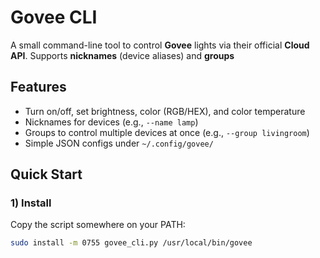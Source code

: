 # Govee CLI

A small command-line tool to control **Govee** lights via their official **Cloud API**.
Supports **nicknames** (device aliases) and **groups**

## Features
- Turn on/off, set brightness, color (RGB/HEX), and color temperature
- Nicknames for devices (e.g., `--name lamp`)
- Groups to control multiple devices at once (e.g., `--group livingroom`)
- Simple JSON configs under `~/.config/govee/`

## Quick Start

### 1) Install
Copy the script somewhere on your PATH:
```bash
sudo install -m 0755 govee_cli.py /usr/local/bin/govee